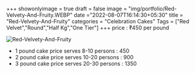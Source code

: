 +++
showonlyimage = true
draft = false
image = "img/portfolio/Red-Velvety-And-Fruity.WEBP"
date ="2022-08-07T16:14:30+05:30"
title = "Red-Velvety-And-Fruity"
categories = "Celebration Cakes"
Tags = ["Red Velvet","Round","Half Kg","One Tier"]
+++
price : ₹450 per pound
<!--more-->
![Red-Velvety-And-Fruity](/img/portfolio/Red-Velvety-And-Fruity.WEBP)
* 1 pound cake price serves 8-10 persons : 450
* 2 pound cake price serves 10-20 persons : 900
* 3 pound cake price serves 20-30 persons : 1350

